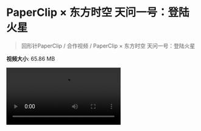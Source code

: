 # PaperClip × 东方时空 天问一号：登陆火星

> 回形针PaperClip / 合作视频 / PaperClip × 东方时空 天问一号：登陆火星

**视频大小**: 65.86 MB

<div class="video"><video src="https://file.hsyhx.top/archive/PaperClip/合作视频/PaperClip × 东方时空 天问一号：登陆火星.mp4" controls preload>🤔 您的浏览器不支持 video 标签</video></div>